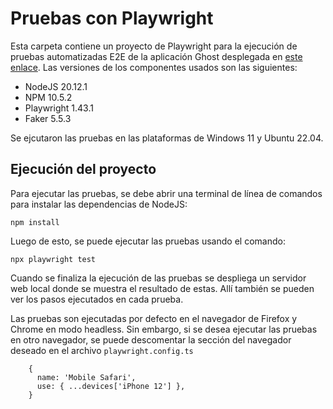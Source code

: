 # Pruebas con Playwright

Esta carpeta contiene un proyecto de Playwright para la ejecución de pruebas automatizadas E2E de la aplicación Ghost desplegada en [este enlace](https://ghost-ur1e.onrender.com). Las versiones de los componentes usados son las siguientes:

- NodeJS 20.12.1
- NPM 10.5.2
- Playwright 1.43.1
- Faker 5.5.3

Se ejcutaron las pruebas en las plataformas de Windows 11 y Ubuntu 22.04.

## Ejecución del proyecto

Para ejecutar las pruebas, se debe abrir una terminal de línea de comandos para instalar las dependencias de NodeJS:

```
npm install
```

Luego de esto, se puede ejecutar las pruebas usando el comando:

```
npx playwright test
```

Cuando se finaliza la ejecución de las pruebas se despliega un servidor web local donde se muestra el resultado de estas. Allí también se pueden ver los pasos ejecutados en cada prueba.

Las pruebas son ejecutadas por defecto en el navegador de Firefox y Chrome en modo headless. Sin embargo, si se desea ejecutar las pruebas en otro navegador, se puede descomentar la sección del navegador deseado en el archivo `playwright.config.ts`

```
    {
      name: 'Mobile Safari',
      use: { ...devices['iPhone 12'] },
    }
```

